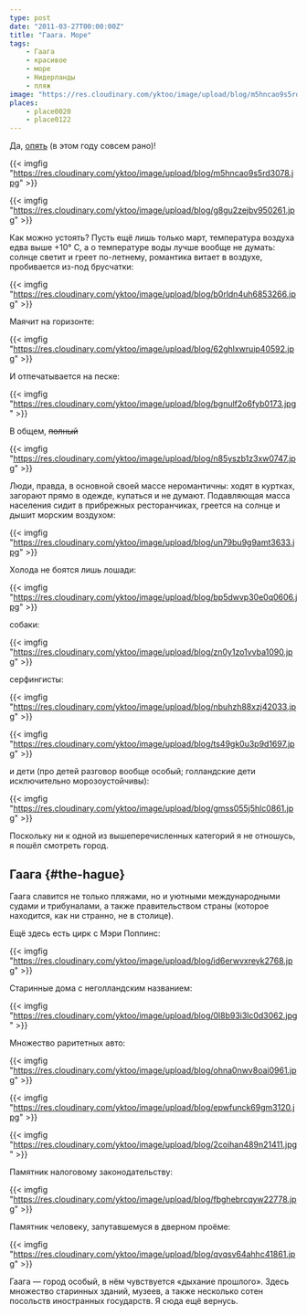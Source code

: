 ```yaml
---
type: post
date: "2011-03-27T00:00:00Z"
title: "Гаага. Море"
tags:
    - Гаага
    - красивое
    - море
    - Нидерланды
    - пляж
image: "https://res.cloudinary.com/yktoo/image/upload/blog/m5hncao9s5rd3078.jpg"
places:
    - place0020
    - place0122
---
```


Да, [опять](0025) (в этом году совсем рано)!

{{< imgfig "https://res.cloudinary.com/yktoo/image/upload/blog/m5hncao9s5rd3078.jpg" >}}

{{< imgfig "https://res.cloudinary.com/yktoo/image/upload/blog/g8gu2zejbv950261.jpg" >}}

<!--more-->

Как можно устоять? Пусть ещё лишь только март, температура воздуха едва выше +10° C, а о температуре воды лучше вообще не думать: солнце светит и греет по-летнему, романтика витает в воздухе, пробивается из-под брусчатки:

{{< imgfig "https://res.cloudinary.com/yktoo/image/upload/blog/b0rldn4uh6853266.jpg" >}}

Маячит на горизонте:

{{< imgfig "https://res.cloudinary.com/yktoo/image/upload/blog/62ghlxwruip40592.jpg" >}}

И отпечатывается на песке:

{{< imgfig "https://res.cloudinary.com/yktoo/image/upload/blog/bgnulf2o6fyb0173.jpg" >}}

В общем, ~~полный~~

{{< imgfig "https://res.cloudinary.com/yktoo/image/upload/blog/n85yszb1z3xw0747.jpg" >}}

Люди, правда, в основной своей массе неромантичны: ходят в куртках, загорают прямо в одежде, купаться и не думают. Подавляющая масса населения сидит в прибрежных ресторанчиках, греется на солнце и дышит морским воздухом:

{{< imgfig "https://res.cloudinary.com/yktoo/image/upload/blog/un79bu9g9amt3633.jpg" >}}

Холода не боятся лишь лошади:

{{< imgfig "https://res.cloudinary.com/yktoo/image/upload/blog/bp5dwvp30e0q0606.jpg" >}}

собаки:

{{< imgfig "https://res.cloudinary.com/yktoo/image/upload/blog/zn0y1zo1vvba1090.jpg" >}}

серфингисты:

{{< imgfig "https://res.cloudinary.com/yktoo/image/upload/blog/nbuhzh88xzj42033.jpg" >}}

{{< imgfig "https://res.cloudinary.com/yktoo/image/upload/blog/ts49gk0u3p9d1697.jpg" >}}

и дети (про детей разговор вообще особый; голландские дети исключительно морозоустойчивы):

{{< imgfig "https://res.cloudinary.com/yktoo/image/upload/blog/gmss055j5hlc0861.jpg" >}}

Поскольку ни к одной из вышеперечисленных категорий я не отношусь, я пошёл смотреть город.

## Гаага {#the-hague}

Гаага славится не только пляжами, но и уютными международными судами и трибуналами, а также правительством страны (которое находится, как ни странно, не в столице).

Ещё здесь есть цирк с Мэри Поппинс:

{{< imgfig "https://res.cloudinary.com/yktoo/image/upload/blog/id6erwvxreyk2768.jpg" >}}

Старинные дома с неголландским названием:

{{< imgfig "https://res.cloudinary.com/yktoo/image/upload/blog/0l8b93i3lc0d3062.jpg" >}}

Множество раритетных авто:

{{< imgfig "https://res.cloudinary.com/yktoo/image/upload/blog/ohna0nwv8oai0961.jpg" >}}

{{< imgfig "https://res.cloudinary.com/yktoo/image/upload/blog/epwfunck69gm3120.jpg" >}}

{{< imgfig "https://res.cloudinary.com/yktoo/image/upload/blog/2coihan489n21411.jpg" >}}

Памятник налоговому законодательству:

{{< imgfig "https://res.cloudinary.com/yktoo/image/upload/blog/fbghebrcqyw22778.jpg" >}}

Памятник человеку, запутавшемуся в дверном проёме:

{{< imgfig "https://res.cloudinary.com/yktoo/image/upload/blog/qvqsv64ahhc41861.jpg" >}}

Гаага — город особый, в нём чувствуется «дыхание прошлого». Здесь множество старинных зданий, музеев, а также несколько сотен посольств иностранных государств. Я сюда ещё вернусь.
